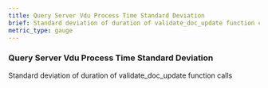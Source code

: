```yaml
---
title: Query Server Vdu Process Time Standard Deviation
brief: Standard deviation of duration of validate_doc_update function calls
metric_type: gauge
---
```

### Query Server Vdu Process Time Standard Deviation

Standard deviation of duration of validate_doc_update function calls